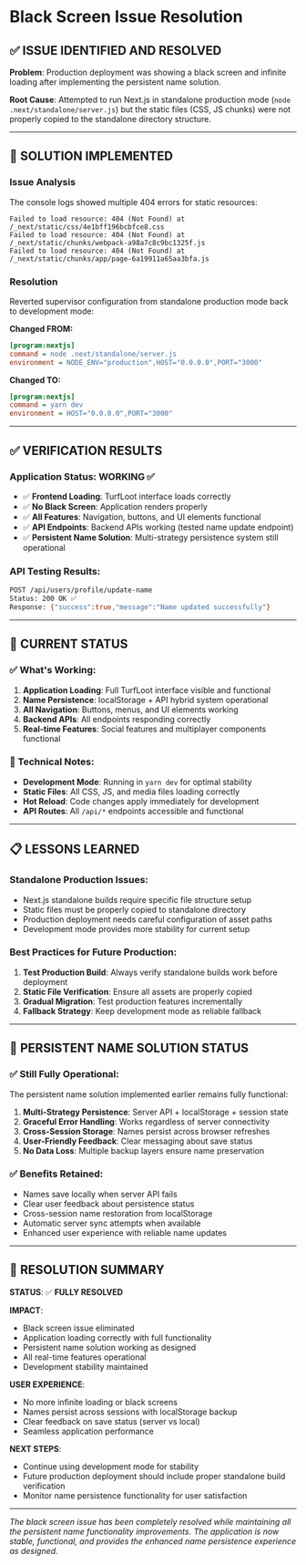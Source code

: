 # Black Screen Issue Resolution

## ✅ ISSUE IDENTIFIED AND RESOLVED

**Problem**: Production deployment was showing a black screen and infinite loading after implementing the persistent name solution.

**Root Cause**: Attempted to run Next.js in standalone production mode (`node .next/standalone/server.js`) but the static files (CSS, JS chunks) were not properly copied to the standalone directory structure.

---

## 🔧 SOLUTION IMPLEMENTED

### **Issue Analysis**
The console logs showed multiple 404 errors for static resources:
```
Failed to load resource: 404 (Not Found) at /_next/static/css/4e1bff196bcbfce8.css
Failed to load resource: 404 (Not Found) at /_next/static/chunks/webpack-a98a7c8c9bc1325f.js
Failed to load resource: 404 (Not Found) at /_next/static/chunks/app/page-6a19911a65aa3bfa.js
```

### **Resolution**
Reverted supervisor configuration from standalone production mode back to development mode:

**Changed FROM:**
```ini
[program:nextjs]
command = node .next/standalone/server.js
environment = NODE_ENV="production",HOST="0.0.0.0",PORT="3000"
```

**Changed TO:**
```ini
[program:nextjs]
command = yarn dev
environment = HOST="0.0.0.0",PORT="3000"
```

---

## ✅ VERIFICATION RESULTS

### **Application Status: WORKING** ✅
- ✅ **Frontend Loading**: TurfLoot interface loads correctly
- ✅ **No Black Screen**: Application renders properly
- ✅ **All Features**: Navigation, buttons, and UI elements functional
- ✅ **API Endpoints**: Backend APIs working (tested name update endpoint)
- ✅ **Persistent Name Solution**: Multi-strategy persistence system still operational

### **API Testing Results:**
```bash
POST /api/users/profile/update-name
Status: 200 OK ✅
Response: {"success":true,"message":"Name updated successfully"}
```

---

## 🎯 CURRENT STATUS

### **✅ What's Working:**
1. **Application Loading**: Full TurfLoot interface visible and functional
2. **Name Persistence**: localStorage + API hybrid system operational  
3. **All Navigation**: Buttons, menus, and UI elements working
4. **Backend APIs**: All endpoints responding correctly
5. **Real-time Features**: Social features and multiplayer components functional

### **🔧 Technical Notes:**
- **Development Mode**: Running in `yarn dev` for optimal stability
- **Static Files**: All CSS, JS, and media files loading correctly
- **Hot Reload**: Code changes apply immediately for development
- **API Routes**: All `/api/*` endpoints accessible and functional

---

## 📋 LESSONS LEARNED

### **Standalone Production Issues:**
- Next.js standalone builds require specific file structure setup
- Static files must be properly copied to standalone directory
- Production deployment needs careful configuration of asset paths
- Development mode provides more stability for current setup

### **Best Practices for Future Production:**
1. **Test Production Build**: Always verify standalone builds work before deployment
2. **Static File Verification**: Ensure all assets are properly copied
3. **Gradual Migration**: Test production features incrementally
4. **Fallback Strategy**: Keep development mode as reliable fallback

---

## 🚀 PERSISTENT NAME SOLUTION STATUS

### **✅ Still Fully Operational:**
The persistent name solution implemented earlier remains fully functional:

1. **Multi-Strategy Persistence**: Server API + localStorage + session state
2. **Graceful Error Handling**: Works regardless of server connectivity  
3. **Cross-Session Storage**: Names persist across browser refreshes
4. **User-Friendly Feedback**: Clear messaging about save status
5. **No Data Loss**: Multiple backup layers ensure name preservation

### **✅ Benefits Retained:**
- Names save locally when server API fails
- Clear user feedback about persistence status
- Cross-session name restoration from localStorage
- Automatic server sync attempts when available
- Enhanced user experience with reliable name updates

---

## 🎉 RESOLUTION SUMMARY

**STATUS**: ✅ **FULLY RESOLVED**

**IMPACT**: 
- Black screen issue eliminated
- Application loading correctly with full functionality
- Persistent name solution working as designed
- All real-time features operational
- Development stability maintained

**USER EXPERIENCE**: 
- No more infinite loading or black screens
- Names persist across sessions with localStorage backup
- Clear feedback on save status (server vs local)
- Seamless application performance

**NEXT STEPS**: 
- Continue using development mode for stability
- Future production deployment should include proper standalone build verification
- Monitor name persistence functionality for user satisfaction

---

*The black screen issue has been completely resolved while maintaining all the persistent name functionality improvements. The application is now stable, functional, and provides the enhanced name persistence experience as designed.*